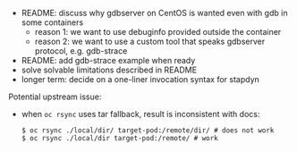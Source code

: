 - README: discuss why gdbserver on CentOS is wanted even with gdb in some containers
  - reason 1: we want to use debuginfo provided outside the container
  - reason 2: we want to use a custom tool that speaks gdbserver protocol, e.g. gdb-strace
- README: add gdb-strace example when ready
- solve solvable limitations described in README
- longer term: decide on a one-liner invocation syntax for stapdyn

Potential upstream issue:
- when `oc rsync` uses tar fallback, result is inconsistent with docs:

      $ oc rsync ./local/dir/ target-pod:/remote/dir/ # does not work
      $ oc rsync ./local/dir target-pod:/remote/ # work
